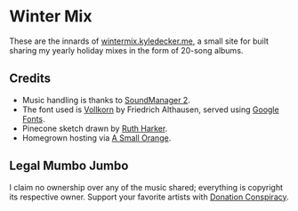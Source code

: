 # Winter Mix
These are the innards of [wintermix.kyledecker.me](http://wintermix.kyledecker.me), a small site for built sharing my yearly holiday mixes in the form of 20-song albums.

## Credits
- Music handling is thanks to [SoundManager 2](http://www.schillmania.com/projects/soundmanager2/).
- The font used is [Vollkorn](http://vollkorn-typeface.com) by Friedrich Althausen, served using [Google Fonts](http://www.google.com/fonts).
- Pinecone sketch drawn by [Ruth Harker](http://doodleaceae.blogspot.fr/2013/10/pine-cone.html).
- Homegrown hosting via [A Small Orange](http://asmallorange.com).

## Legal Mumbo Jumbo
I claim no ownership over any of the music shared; everything is copyright its respective owner. Support your favorite artists with [Donation Conspiracy](http://www.donationconspiracy.org).